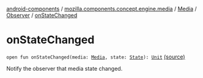 [android-components](../../../index.md) / [mozilla.components.concept.engine.media](../../index.md) / [Media](../index.md) / [Observer](index.md) / [onStateChanged](./on-state-changed.md)

# onStateChanged

`open fun onStateChanged(media: `[`Media`](../index.md)`, state: `[`State`](../-state/index.md)`): `[`Unit`](https://kotlinlang.org/api/latest/jvm/stdlib/kotlin/-unit/index.html) [(source)](https://github.com/mozilla-mobile/android-components/blob/master/components/concept/engine/src/main/java/mozilla/components/concept/engine/media/Media.kt#L55)

Notify the observer that media state changed.


